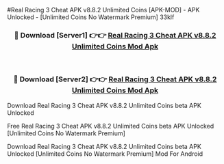 #Real Racing 3 Cheat APK v8.8.2 Unlimited Coins [APK-MOD] - APK Unlocked - [Unlimited Coins No Watermark Premium] 33klf



<div align="center">

<h3>🔴 Download [Server1] 👉👉 <a href="https://momento.my/?title=Real_Racing_3_Cheat_APK_v8.8.2_Unlimited_Coins">Real Racing 3 Cheat APK v8.8.2 Unlimited Coins Mod Apk</a></h3><br>

<h3>🔴 Download [Server2] 👉👉 <a href="https://momento.my/?title=Real_Racing_3_Cheat_APK_v8.8.2_Unlimited_Coins">Real Racing 3 Cheat APK v8.8.2 Unlimited Coins Mod Apk</a></h3>
</div>



Download Real Racing 3 Cheat APK v8.8.2 Unlimited Coins beta APK Unlocked

Free Real Racing 3 Cheat APK v8.8.2 Unlimited Coins beta APK Unlocked [Unlimited Coins No Watermark Premium]

Download Real Racing 3 Cheat APK v8.8.2 Unlimited Coins beta APK Unlocked [Unlimited Coins No Watermark Premium] Mod For Android
